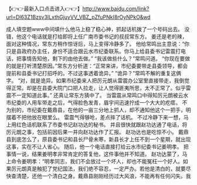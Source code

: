 【👉👉最新入口点击进入👉👉】http://www.baidu.com/link?url=Dl63Z1Bzsv3ILxthGjuyVV_VBZ_pZfuPNkI8rOyNPkO&wd

成人填空题www中间填什么他马上稳了稳心神，抓起话机拨了一个号码出去。
没错，他这个电话就是打给即将上任广南市委书记的叔叔常东方。
姜还是老的辣，面对这种情况，常东方稍作惊讶后，马上变得冷静多了。
他给常鸣出主意说：“你只是县政府办主任，身份不适合跟云水市纪委联系。你马上给县委书记雷震打电话，把事情告知他，剩下的由他去做。”
“我该做些什么？”常鸣问道。
“你现在要做的就是打听清楚原因。”常东方分析道：“正常来讲，市纪委要带走县委领导，都会提前和县委书记打招呼的。不过这事透着诡异。”
“诡异？”常鸣不解的重复这俩字。
“对，就是诡异。如果市纪委来人把厉元朗从雷震办公室里直接带走，我倒觉得正常。却是在县委大院门口把人拉走，让人觉得匪夷所思，太不正常了。似乎雷震不一定知道此事。”
还真让常东方猜中了。
当雷震从常鸣口中得知厉元朗被云水市纪委的人用车带走之后，气得脸色发青，眉宇间迅速拧成一个大大的疙瘩。
不为别的，市纪委在戴鼎县，在他的一亩三分地上抓人，却不通知他这个一把手，明摆着不把他放在眼里么。
雷震气得够呛，差点摔了话机。
不过冷静下来一想，马上用红色话机联系了市委书记赵功达的秘书。
并且很快就跟赵功达通了电话，将厉元朗之事，包括前因后果一并向赵功达作了汇报。
赵功达也是吃惊不小。
戴鼎县到底怎么了，原县委书记和县长尸骨未寒，新县长才上任不到一个星期，就出现这事，实在不让人省心。
随后，他一个电话直接打给云水市纪委书记姜明孝。
把事情一说，结果姜明孝非常肯定的答复他，这件事他并不知道。
赵功达蒙了，马上命令姜明孝：“明孝同志，我们不会放过一个坏人，却也不能冤枉一个好人。如果厉元朗真是触犯了党纪国法，我们绝不容忍，一定严办。若他是清白的，就要尽快查清楚，还他一个清白之身。戴鼎县刚刚经历过大风浪，不能再有任何闪失。我
